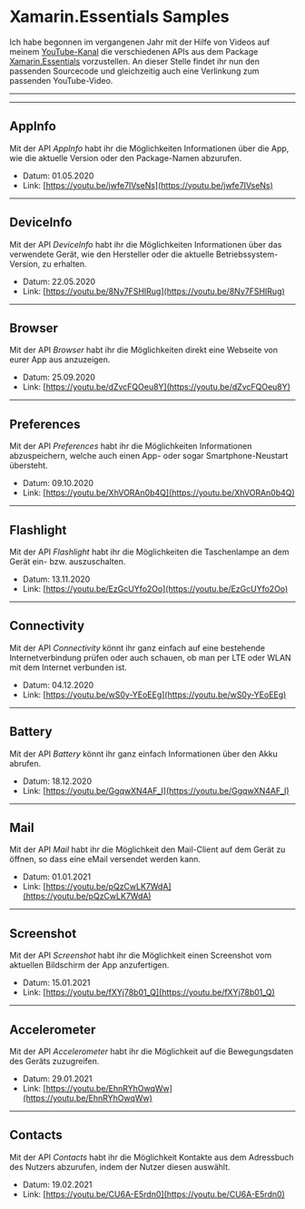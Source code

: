 # Xamarin.Essentials Samples

Ich habe begonnen im vergangenen Jahr mit der Hilfe von Videos auf meinem [YouTube-Kanal](https://www.youtube.com/channel/UCWnHBYI_D5RCbZrMWd5rkMw) die verschiedenen APIs aus dem Package [Xamarin.Essentials](https://docs.microsoft.com/en-us/xamarin/essentials/) vorzustellen. An dieser Stelle findet ihr nun den passenden Sourcecode und gleichzeitig auch eine Verlinkung zum passenden YouTube-Video.

---
---

## AppInfo

Mit der API *AppInfo* habt ihr die Möglichkeiten Informationen über die App, wie die aktuelle Version oder den Package-Namen abzurufen.

- Datum: 01.05.2020
- Link: [https://youtu.be/jwfe7IVseNs](https://youtu.be/jwfe7IVseNs)

---

## DeviceInfo

Mit der API *DeviceInfo* habt ihr die Möglichkeiten Informationen über das verwendete Gerät, wie den Hersteller oder die aktuelle Betriebssystem-Version, zu erhalten.

- Datum: 22.05.2020
- Link: [https://youtu.be/8Ny7FSHIRug](https://youtu.be/8Ny7FSHIRug)

---

## Browser

Mit der API *Browser* habt ihr die Möglichkeiten direkt eine Webseite von eurer App aus anzuzeigen.

- Datum: 25.09.2020
- Link: [https://youtu.be/dZvcFQOeu8Y](https://youtu.be/dZvcFQOeu8Y)

---

## Preferences

Mit der API *Preferences* habt ihr die Möglichkeiten Informationen abzuspeichern, welche auch einen App- oder sogar Smartphone-Neustart übersteht.

- Datum: 09.10.2020
- Link: [https://youtu.be/XhVORAn0b4Q](https://youtu.be/XhVORAn0b4Q)

---

## Flashlight

Mit der API *Flashlight* habt ihr die Möglichkeiten die Taschenlampe an dem Gerät ein- bzw. auszuschalten.

- Datum: 13.11.2020
- Link: [https://youtu.be/EzGcUYfo2Oo](https://youtu.be/EzGcUYfo2Oo)

---

## Connectivity

Mit der API *Connectivity* könnt ihr ganz einfach auf eine bestehende Internetverbindung prüfen oder auch schauen, ob man per LTE oder WLAN mit dem Internet verbunden ist.

- Datum: 04.12.2020
- Link: [https://youtu.be/wS0y-YEoEEg](https://youtu.be/wS0y-YEoEEg)

---

## Battery

Mit der API *Battery* könnt ihr ganz einfach Informationen über den Akku abrufen.

- Datum: 18.12.2020
- Link: [https://youtu.be/GgqwXN4AF_I](https://youtu.be/GgqwXN4AF_I)

---

## Mail

Mit der API *Mail* habt ihr die Möglichkeit den Mail-Client auf dem Gerät zu öffnen, so dass eine eMail versendet werden kann.

- Datum: 01.01.2021
- Link: [https://youtu.be/pQzCwLK7WdA](https://youtu.be/pQzCwLK7WdA)

---

## Screenshot

Mit der API *Screenshot* habt ihr die Möglichkeit einen Screenshot vom aktuellen Bildschirm der App anzufertigen.

- Datum: 15.01.2021
- Link: [https://youtu.be/fXYj78b01_Q](https://youtu.be/fXYj78b01_Q)

---

## Accelerometer

Mit der API *Accelerometer* habt ihr die Möglichkeit auf die Bewegungsdaten des Geräts zuzugreifen.

- Datum: 29.01.2021
- Link: [https://youtu.be/EhnRYhOwqWw](https://youtu.be/EhnRYhOwqWw)

---

## Contacts

Mit der API *Contacts* habt ihr die Möglichkeit Kontakte aus dem Adressbuch des Nutzers abzurufen, indem der Nutzer diesen auswählt.

- Datum: 19.02.2021
- Link: [https://youtu.be/CU6A-E5rdn0](https://youtu.be/CU6A-E5rdn0)
